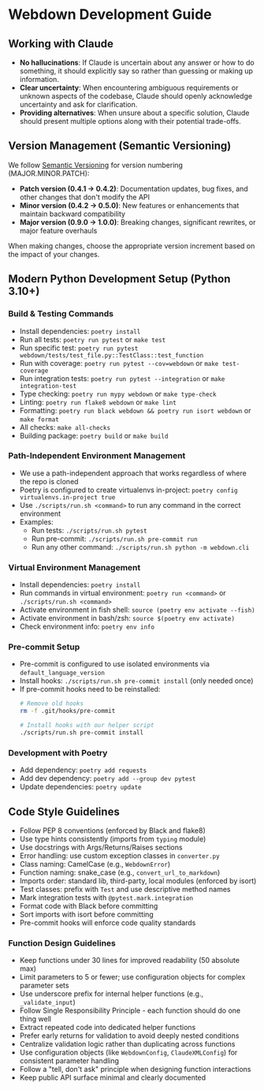 # Webdown Development Guide

## Working with Claude

- **No hallucinations**: If Claude is uncertain about any answer or how to do something, it should explicitly say so rather than guessing or making up information.
- **Clear uncertainty**: When encountering ambiguous requirements or unknown aspects of the codebase, Claude should openly acknowledge uncertainty and ask for clarification.
- **Providing alternatives**: When unsure about a specific solution, Claude should present multiple options along with their potential trade-offs.

## Version Management (Semantic Versioning)

We follow [Semantic Versioning](https://semver.org/) for version numbering (MAJOR.MINOR.PATCH):

- **Patch version (0.4.1 → 0.4.2)**: Documentation updates, bug fixes, and other changes that don't modify the API
- **Minor version (0.4.2 → 0.5.0)**: New features or enhancements that maintain backward compatibility
- **Major version (0.9.0 → 1.0.0)**: Breaking changes, significant rewrites, or major feature overhauls

When making changes, choose the appropriate version increment based on the impact of your changes.

## Modern Python Development Setup (Python 3.10+)

### Build & Testing Commands
- Install dependencies: `poetry install`
- Run all tests: `poetry run pytest` or `make test`
- Run specific test: `poetry run pytest webdown/tests/test_file.py::TestClass::test_function`
- Run with coverage: `poetry run pytest --cov=webdown` or `make test-coverage`
- Run integration tests: `poetry run pytest --integration` or `make integration-test`
- Type checking: `poetry run mypy webdown` or `make type-check`
- Linting: `poetry run flake8 webdown` or `make lint`
- Formatting: `poetry run black webdown && poetry run isort webdown` or `make format`
- All checks: `make all-checks`
- Building package: `poetry build` or `make build`

### Path-Independent Environment Management
- We use a path-independent approach that works regardless of where the repo is cloned
- Poetry is configured to create virtualenvs in-project: `poetry config virtualenvs.in-project true`
- Use `./scripts/run.sh <command>` to run any command in the correct environment
- Examples:
  - Run tests: `./scripts/run.sh pytest`
  - Run pre-commit: `./scripts/run.sh pre-commit run`
  - Run any other command: `./scripts/run.sh python -m webdown.cli`

### Virtual Environment Management
- Install dependencies: `poetry install`
- Run commands in virtual environment: `poetry run <command>` or `./scripts/run.sh <command>`
- Activate environment in fish shell: `source (poetry env activate --fish)`
- Activate environment in bash/zsh: `source $(poetry env activate)`
- Check environment info: `poetry env info`

### Pre-commit Setup
- Pre-commit is configured to use isolated environments via `default_language_version`
- Install hooks: `./scripts/run.sh pre-commit install` (only needed once)
- If pre-commit hooks need to be reinstalled:
  ```bash
  # Remove old hooks
  rm -f .git/hooks/pre-commit

  # Install hooks with our helper script
  ./scripts/run.sh pre-commit install
  ```

### Development with Poetry
- Add dependency: `poetry add requests`
- Add dev dependency: `poetry add --group dev pytest`
- Update dependencies: `poetry update`

## Code Style Guidelines
- Follow PEP 8 conventions (enforced by Black and flake8)
- Use type hints consistently (imports from `typing` module)
- Use docstrings with Args/Returns/Raises sections
- Error handling: use custom exception classes in `converter.py`
- Class naming: CamelCase (e.g., `WebdownError`)
- Function naming: snake_case (e.g., `convert_url_to_markdown`)
- Imports order: standard lib, third-party, local modules (enforced by isort)
- Test classes: prefix with `Test` and use descriptive method names
- Mark integration tests with `@pytest.mark.integration`
- Format code with Black before committing
- Sort imports with isort before committing
- Pre-commit hooks will enforce code quality standards

### Function Design Guidelines
- Keep functions under 30 lines for improved readability (50 absolute max)
- Limit parameters to 5 or fewer; use configuration objects for complex parameter sets
- Use underscore prefix for internal helper functions (e.g., `_validate_input`)
- Follow Single Responsibility Principle - each function should do one thing well
- Extract repeated code into dedicated helper functions
- Prefer early returns for validation to avoid deeply nested conditions
- Centralize validation logic rather than duplicating across functions
- Use configuration objects (like `WebdownConfig`, `ClaudeXMLConfig`) for consistent parameter handling
- Follow a "tell, don't ask" principle when designing function interactions
- Keep public API surface minimal and clearly documented
